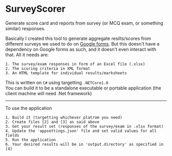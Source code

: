# SurveyScorer

Generate score card and reports from survey (or MCQ exam, or something similar) responses.

Basically I created this tool to generate aggregate resilts/scores from different surveys we used to do on [Google forms](https://www.google.com/forms/about/). But this doesn't have a dependency on Google forms as such, and it doesn't even interact with that. All it needs are:

    1. The survey/exam responses in form of an Excel file (.xlsx)
    2. The scoring criteria in XML format
    3. An HTML template for individual results/marksheets
    
This is written on `C#` using targetting `.NETCore1.0`  
You can build it to be a standalone executable or portable application (the client machine will need .Net framework)

---

To use the application

    1. Build it (targetting whichever platrom you need)
    2. Create files [2] and [3] as said above
    3. Get your result set (responses of the survey/exam in .xlsx format)
    4. Update the 'appsettings.json' file and set valid values for all fields
    5. Run the application
    6. Your desired results will be in 'output.directory' as specified in [4]
